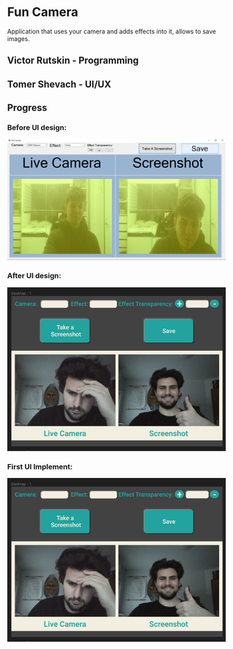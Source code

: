 # Fun Camera
 Application that uses your camera and adds effects into it, allows to save images.
 
## Victor Rutskin - Programming
## Tomer Shevach - UI/UX

## Progress
### Before UI design:
![alt text](https://github.com/lashaka/Fun-Camera/blob/main/BeforeUIdesign.png)
### After UI design:
![alt text](https://github.com/lashaka/Fun-Camera/blob/main/After%20UI%20UX%20Design.png)
### First UI Implement:
![alt text](https://github.com/lashaka/Fun-Camera/blob/main/After%20UI%20UX%20Design.png)
